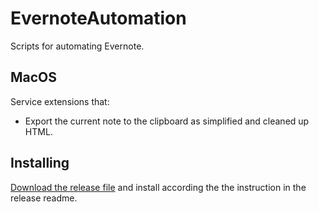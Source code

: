 # EvernoteAutomation
Scripts for automating Evernote.

## MacOS

Service extensions that:
* Export the current note to the clipboard as simplified and cleaned up HTML.


## Installing

[Download the release file](https://github.com/tcgoetz/EvernoteAutomation/releases) and install according the the instruction in the release readme.
